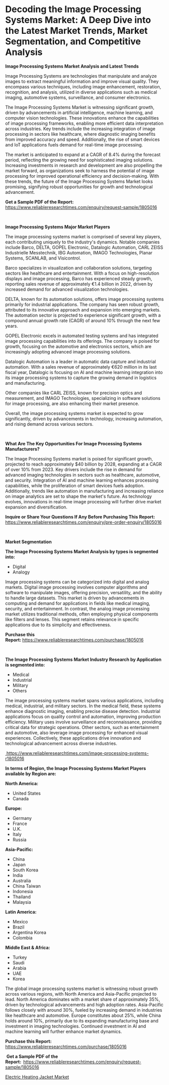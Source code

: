 <p><h1>Decoding the Image Processing Systems Market: A Deep Dive into the Latest Market Trends, Market Segmentation, and Competitive Analysis</h1></p><p><strong>Image Processing Systems Market Analysis and Latest Trends</strong></p>
<p><p>Image Processing Systems are technologies that manipulate and analyze images to extract meaningful information and improve visual quality. They encompass various techniques, including image enhancement, restoration, recognition, and analysis, utilized in diverse applications such as medical imaging, automotive systems, surveillance, and consumer electronics.</p><p>The Image Processing Systems Market is witnessing significant growth, driven by advancements in artificial intelligence, machine learning, and computer vision technologies. These innovations enhance the capabilities of image processing frameworks, enabling more efficient data interpretation across industries. Key trends include the increasing integration of image processing in sectors like healthcare, where diagnostic imaging benefits from improved accuracy and speed. Additionally, the rise of smart devices and IoT applications fuels demand for real-time image processing.</p><p>The market is anticipated to expand at a CAGR of 8.4% during the forecast period, reflecting the growing need for sophisticated imaging solutions. Increasing investments in research and development are also propelling the market forward, as organizations seek to harness the potential of image processing for improved operational efficiency and decision-making. With these trends, the future of the Image Processing Systems Market looks promising, signifying robust opportunities for growth and technological advancement.</p></p>
<p><strong>Get a Sample PDF of the Report:&nbsp;</strong> <a href="https://www.reliableresearchtimes.com/enquiry/request-sample/1805016?utm_campaign=2123&utm_medium=2&utm_source=Github&utm_content=ia&utm_term=19022025&utm_id=image-processing-systems">https://www.reliableresearchtimes.com/enquiry/request-sample/1805016</a></p>
<p>&nbsp;</p>
<p><strong>Image Processing Systems Major Market Players</strong></p>
<p><p>The image processing systems market is comprised of several key players, each contributing uniquely to the industry's dynamics. Notable companies include Barco, DELTA, GOPEL Electronic, Datalogic Automation, CARL ZEISS Industrielle Messtechnik, IBG Automation, IMAGO Technologies, Planar Systems, SCANLAB, and Visicontrol.</p><p>Barco specializes in visualization and collaboration solutions, targeting sectors like healthcare and entertainment. With a focus on high-resolution displays and image processing, Barco has experienced steady growth, reporting sales revenue of approximately €1.4 billion in 2022, driven by increased demand for advanced visualization technologies.</p><p>DELTA, known for its automation solutions, offers image processing systems primarily for industrial applications. The company has seen robust growth, attributed to its innovative approach and expansion into emerging markets. The automation sector is projected to experience significant growth, with a compound annual growth rate (CAGR) of around 10% through the next few years.</p><p>GOPEL Electronic excels in automated testing systems and has integrated image processing capabilities into its offerings. The company is poised for growth, focusing on the automotive and electronics sectors, which are increasingly adopting advanced image processing solutions.</p><p>Datalogic Automation is a leader in automatic data capture and industrial automation. With a sales revenue of approximately €620 million in its last fiscal year, Datalogic is focusing on AI and machine learning integration into its image processing systems to capture the growing demand in logistics and manufacturing.</p><p>Other companies like CARL ZEISS, known for precision optics and measurement, and IMAGO Technologies, specializing in software solutions for image processing, are also enhancing their market presence.</p><p>Overall, the image processing systems market is expected to grow significantly, driven by advancements in technology, increasing automation, and rising demand across various sectors.</p></p>
<p>&nbsp;</p>
<p><strong>What Are The Key Opportunities For Image Processing Systems Manufacturers?</strong></p>
<p><p>The Image Processing Systems market is poised for significant growth, projected to reach approximately $40 billion by 2028, expanding at a CAGR of over 10% from 2023. Key drivers include the rise in demand for advanced imaging technologies in sectors such as healthcare, automotive, and security. Integration of AI and machine learning enhances processing capabilities, while the proliferation of smart devices fuels adoption. Additionally, trends like automation in manufacturing and increasing reliance on image analytics are set to shape the market's future. As technology evolves, innovations in real-time image processing will further drive market expansion and diversification.</p></p>
<p><strong>Inquire or Share Your Questions If Any Before Purchasing This Report:</strong> <a href="https://www.reliableresearchtimes.com/enquiry/pre-order-enquiry/1805016?utm_campaign=2123&utm_medium=2&utm_source=Github&utm_content=ia&utm_term=19022025&utm_id=image-processing-systems">https://www.reliableresearchtimes.com/enquiry/pre-order-enquiry/1805016</a></p>
<p>&nbsp;</p>
<p><strong>Market Segmentation</strong></p>
<p><strong>The Image Processing Systems Market Analysis by types is segmented into:</strong></p>
<p><ul><li>Digital</li><li>Analogy</li></ul></p>
<p><p>Image processing systems can be categorized into digital and analog markets. Digital image processing involves computer algorithms and software to manipulate images, offering precision, versatility, and the ability to handle large datasets. This market is driven by advancements in computing and demand for applications in fields like medical imaging, security, and entertainment. In contrast, the analog image processing market utilizes traditional methods, often employing physical components like filters and lenses. This segment retains relevance in specific applications due to its simplicity and effectiveness.</p></p>
<p><strong>Purchase this Report:&nbsp;</strong><a href="https://www.reliableresearchtimes.com/purchase/1805016?utm_campaign=2123&utm_medium=2&utm_source=Github&utm_content=ia&utm_term=19022025&utm_id=image-processing-systems">https://www.reliableresearchtimes.com/purchase/1805016</a></p>
<p>&nbsp;</p>
<p><strong>The Image Processing Systems Market Industry Research by Application is segmented into:</strong></p>
<p><ul><li>Medical</li><li>Industrial</li><li>Military</li><li>Others</li></ul></p>
<p><p>The image processing systems market spans various applications, including medical, industrial, and military sectors. In the medical field, these systems enhance diagnostic imaging, enabling precise disease detection. Industrial applications focus on quality control and automation, improving production efficiency. Military uses involve surveillance and reconnaissance, providing critical data for strategic operations. Other sectors, such as entertainment and automotive, also leverage image processing for enhanced visual experiences. Collectively, these applications drive innovation and technological advancement across diverse industries.</p></p>
<p><a href="https://www.reliableresearchtimes.com/image-processing-systems-r1805016?utm_campaign=2123&utm_medium=2&utm_source=Github&utm_content=ia&utm_term=19022025&utm_id=image-processing-systems">&nbsp;https://www.reliableresearchtimes.com/image-processing-systems-r1805016</a></p>
<p><strong>In terms of Region, the Image Processing Systems Market Players available by Region are:</strong></p>
<p>
    <p> <strong> North America: </strong>
        <ul>
            <li>United States</li>
            <li>Canada</li>
        </ul>
        </p> 
    <p> <strong> Europe: </strong>
        <ul>
            <li>Germany</li>
            <li>France</li>
            <li>U.K.</li>
            <li>Italy</li>
            <li>Russia</li>
        </ul>
        </p> 
    <p> <strong> Asia-Pacific: </strong>
        <ul>
            <li>China</li>
            <li>Japan</li>
            <li>South Korea</li>
            <li>India</li>
            <li>Australia</li>
            <li>China Taiwan</li>
            <li>Indonesia</li>
            <li>Thailand</li>
            <li>Malaysia</li>
        </ul>
        </p> 
    <p> <strong> Latin America: </strong>
        <ul>
            <li>Mexico</li>
            <li>Brazil</li>
            <li>Argentina Korea</li>
            <li>Colombia</li>
        </ul>
        </p> 
    <p> <strong> Middle East & Africa: </strong>
        <ul>
            <li>Turkey</li>
            <li>Saudi</li>
            <li>Arabia</li>
            <li>UAE</li>
            <li>Korea</li>
        </ul>
    </p>
    </p>
<p><p>The global image processing systems market is witnessing robust growth across various regions, with North America and Asia-Pacific projected to lead. North America dominates with a market share of approximately 35%, driven by technological advancements and high adoption rates. Asia-Pacific follows closely with around 30%, fueled by increasing demand in industries like healthcare and automotive. Europe constitutes about 25%, while China holds around 10%, primarily due to its expanding manufacturing base and investment in imaging technologies. Continued investment in AI and machine learning will further enhance market dynamics.</p></p>
<p><strong>Purchase this Report: </strong><a href="https://www.reliableresearchtimes.com/purchase/1805016?utm_campaign=2123&utm_medium=2&utm_source=Github&utm_content=ia&utm_term=19022025&utm_id=image-processing-systems">https://www.reliableresearchtimes.com/purchase/1805016</a></p>
<p>&nbsp;<strong>Get a Sample PDF of the Report:&nbsp;&nbsp;</strong><a href="https://www.reliableresearchtimes.com/enquiry/request-sample/1805016?utm_campaign=2123&utm_medium=2&utm_source=Github&utm_content=ia&utm_term=19022025&utm_id=image-processing-systems">https://www.reliableresearchtimes.com/enquiry/request-sample/1805016</a></p>
<p><strong></strong></p>
<p><p><a href="https://github.com/mcfred89/Market-Research-Report-List-1/blob/main/electric-heating-jacket-market.md?utm_campaign=2123&utm_medium=2&utm_source=Github&utm_content=ia&utm_term=19022025&utm_id=image-processing-systems">Electric Heating Jacket Market</a></p></p>